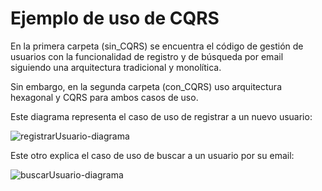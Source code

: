 # Ejemplo de uso de CQRS

En la primera carpeta (sin_CQRS) se encuentra el código de gestión de usuarios con la funcionalidad de registro y de búsqueda por email siguiendo una arquitectura tradicional y monolítica.

Sin embargo, en la segunda carpeta (con_CQRS) uso arquitectura hexagonal y CQRS para ambos casos de uso.

Este diagrama representa el caso de uso de registrar a un nuevo usuario:

![registrarUsuario-diagrama](https://github.com/mariaurena/cqrs-ejemplo/assets/58937944/16827462-6005-4df3-9840-e09f9dfabbc7)

Este otro explica el caso de uso de buscar a un usuario por su email:

![buscarUsuario-diagrama](https://github.com/mariaurena/cqrs-ejemplo/assets/58937944/10ac9df8-70c6-4c0e-baed-302f0be7212d)




